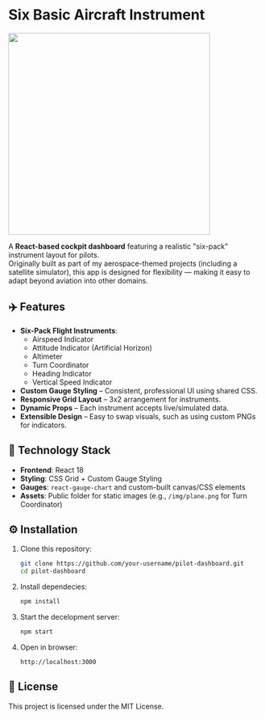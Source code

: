 # Six Basic Aircraft Instrument

<img src="sixpack.png" width='400'> 

A **React-based cockpit dashboard** featuring a realistic "six-pack" instrument layout for pilots.  
Originally built as part of my aerospace-themed projects (including a satellite simulator), this app is designed for flexibility — making it easy to adapt beyond aviation into other domains.

## ✈️ Features

- **Six-Pack Flight Instruments**:
  - Airspeed Indicator
  - Attitude Indicator (Artificial Horizon)
  - Altimeter
  - Turn Coordinator
  - Heading Indicator
  - Vertical Speed Indicator
- **Custom Gauge Styling** – Consistent, professional UI using shared CSS.
- **Responsive Grid Layout** – 3x2 arrangement for instruments.
- **Dynamic Props** – Each instrument accepts live/simulated data.
- **Extensible Design** – Easy to swap visuals, such as using custom PNGs for indicators.

## 🚀 Technology Stack

- **Frontend**: React 18
- **Styling**: CSS Grid + Custom Gauge Styling
- **Gauges**: `react-gauge-chart` and custom-built canvas/CSS elements
- **Assets**: Public folder for static images (e.g., `/img/plane.png` for Turn Coordinator)

## ⚙️ Installation

1. Clone this repository:
   ```bash
   git clone https://github.com/your-username/pilot-dashboard.git
   cd pilot-dashboard

2. Install dependecies:
   ```bash
   npm install

3. Start the decelopment server:
   ```bash
   npm start

4. Open in browser:
   ```arduino
   http://localhost:3000

## 📜 License
This project is licensed under the MIT License.
